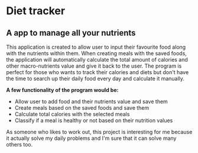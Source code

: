 # Diet tracker

## A app to manage all your nutrients

This application is created to allow user to input their favourite food along with the nutrients within them. When creating meals with the saved foods, the application will automatically calculate the total amount of calories and other macro-nutrients value and give it back to the user. The program is perfect for those who wants to track their calories and diets but don't have the time to search up their daily food every day and calculate it manually. 

**A few functionality of the program would be:**
- Allow user to add food and their nutrients value and save them
- Create meals based on the saved foods and save them
- Calculate total calories with the selected meals
- Classify if a meal is healthy or not based on their nutrition values 

As someone who likes to work out, this project is interesting for me because it actually solve my daily problems and I'm sure that it can solve many others too. 
